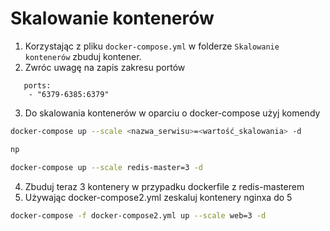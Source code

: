 # Skalowanie kontenerów 
1. Korzystając z pliku `docker-compose.yml` w folderze `Skalowanie kontenerów` zbuduj kontener.
2. Zwróc uwagę na zapis zakresu portów 
```docker
   ports: 
    - "6379-6385:6379"
```
3. Do skalowania kontenerów w oparciu o docker-compose użyj komendy 
```bash
docker-compose up --scale <nazwa_serwisu>=<wartość_skalowania> -d

np

docker-compose up --scale redis-master=3 -d
```
4. Zbuduj teraz 3 kontenery w przypadku dockerfile z redis-masterem
5. Używając docker-compose2.yml zeskaluj kontenery nginxa do 5

```bash
docker-compose -f docker-compose2.yml up --scale web=3 -d
```